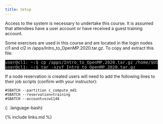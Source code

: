 ```yaml
---
title: Setup
---
```

Access to the system is necessary to undertake this course. It is assumed that attendees have a user account or have received a guest training account.

Some exercises are used in this course and are located in the login nodes cl1 and cl2 in /apps/Intro_to_OpenMP.2020.tar.gz. To copy and extract this file:

<pre style="color: silver; background: black;">
user@cl1: ~:$ cp /apps/Intro_to_OpenMP.2020.tar.gz /home/$USER
user@cl1: ~:$ tar -xzvf Intro_to_OpenMP.2020.tar.gz </pre>

If a node reservation is created users will need to add the following lines to their job scripts (confirm with your instructor):
~~~
#SBATCH --partition c_compute_md1
#SBATCH --reservation=training
#SBATCH --account=scw1148
~~~
{: .language-bash}

{% include links.md %}
